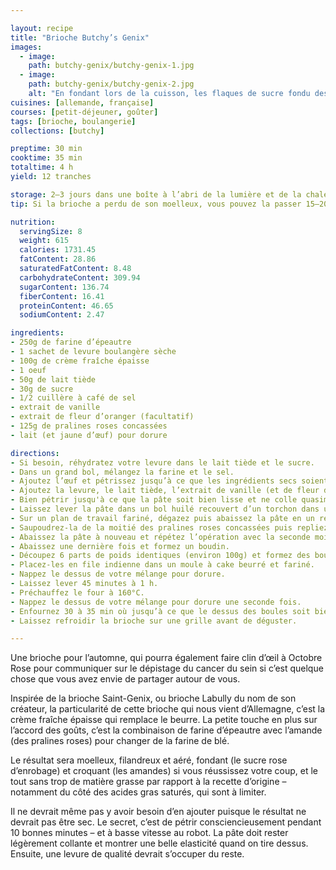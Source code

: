 ```yaml
---

layout: recipe
title: "Brioche Butchy’s Genix"
images:
  - image:
    path: butchy-genix/butchy-genix-1.jpg
  - image:
    path: butchy-genix/butchy-genix-2.jpg
    alt: "En fondant lors de la cuisson, les flaques de sucre fondu des pralines roses apporte une belle humidité. Si la mie s’est bien développée après un pétrissage rigoureux, on a l’impression de manger un nuage."
cuisines: [allemande, française]
courses: [petit-déjeuner, goûter]
tags: [brioche, boulangerie]
collections: [butchy]

preptime: 30 min
cooktime: 35 min
totaltime: 4 h
yield: 12 tranches

storage: 2–3 jours dans une boîte à l’abri de la lumière et de la chaleur à température ambiante. 2–3 mois au congélateur.
tip: Si la brioche a perdu de son moelleux, vous pouvez la passer 15–20 secondes au micro-ondes pour lui faire retrouver toute sa douceur.

nutrition:
  servingSize: 8
  weight: 615
  calories: 1731.45
  fatContent: 28.86
  saturatedFatContent: 8.48
  carbohydrateContent: 309.94
  sugarContent: 136.74
  fiberContent: 16.41
  proteinContent: 46.65
  sodiumContent: 2.47

ingredients:
- 250g de farine d’épeautre
- 1 sachet de levure boulangère sèche
- 100g de crème fraîche épaisse
- 1 oeuf
- 50g de lait tiède
- 30g de sucre
- 1/2 cuillère à café de sel
- extrait de vanille
- extrait de fleur d’oranger (facultatif)
- 125g de pralines roses concassées
- lait (et jaune d’œuf) pour dorure

directions:
- Si besoin, réhydratez votre levure dans le lait tiède et le sucre.
- Dans un grand bol, mélangez la farine et le sel.
- Ajoutez l’œuf et pétrissez jusqu’à ce que les ingrédients secs soient bien humides.
- Ajoutez la levure, le lait tiède, l’extrait de vanille (et de fleur d’oranger), et la crème fraîche. 
- Bien pétrir jusqu'à ce que la pâte soit bien lisse et ne colle quasiment plus aux doigts – au robot, quand la pâte se décolle des parois, pas plus. Elle doit néanmoins rester bien souple, donc ajustez farine et liquide en conséquence. 
- Laissez lever la pâte dans un bol huilé recouvert d’un torchon dans un endroit chaud pendant 1h30–2h. Elle devrait avoir doublé de volume au bout de ce laps de temps. Vous pouvez également la préparer la veille et la laisser lever au frigo pendant la nuit.
- Sur un plan de travail fariné, dégazez puis abaissez la pâte en un rectangle de 35 cm sur 25 environ.
- Saupoudrez-la de la moitié des pralines roses concassées puis repliez-la sur elle même.
- Abaissez la pâte à nouveau et répétez l’opération avec la seconde moitié des pralines.
- Abaissez une dernière fois et formez un boudin.
- Découpez 6 parts de poids identiques (environ 100g) et formez des boules bien rondes. 
- Placez-les en file indienne dans un moule à cake beurré et fariné.
- Nappez le dessus de votre mélange pour dorure.
- Laissez lever 45 minutes à 1 h.
- Préchauffez le four à 160°C.
- Nappez le dessus de votre mélange pour dorure une seconde fois.
- Enfournez 30 à 35 min où jusqu’à ce que le dessus des boules soit bien doré.
- Laissez refroidir la brioche sur une grille avant de déguster.

---
```


Une brioche pour l’automne, qui pourra également faire clin d’œil à Octobre Rose pour communiquer sur le dépistage du cancer du sein si c’est quelque chose que vous avez envie de partager autour de vous. 

Inspirée de la brioche Saint-Genix, ou brioche Labully du nom de son créateur, la particularité de cette brioche qui nous vient d’Allemagne, c’est la crème fraîche épaisse qui remplace le beurre. La petite touche en plus sur l’accord des goûts, c’est la combinaison de farine d’épeautre avec l’amande (des pralines roses) pour changer de la farine de blé.

Le résultat sera moelleux, filandreux et aéré, fondant (le sucre rose d’enrobage) et croquant (les amandes) si vous réussissez votre coup, et le tout sans trop de matière grasse par rapport à la recette d’origine – notamment du côté des acides gras saturés, qui sont à limiter. 

Il ne devrait même pas y avoir besoin d’en ajouter puisque le résultat ne devrait pas être sec. Le secret, c’est de pétrir consciencieusement pendant 10 bonnes minutes – et à basse vitesse au robot. La pâte doit rester légèrement collante et montrer une belle elasticité quand on tire dessus. Ensuite, une levure de qualité devrait s’occuper du reste.